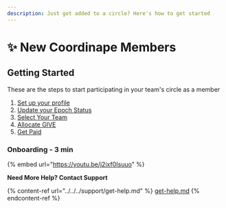 ```yaml
---
description: Just got added to a circle? Here's how to get started
---
```


# ✨ New Coordinape Members

## **Getting Started**&#x20;

These are the steps to start participating in your team's circle as a member

1. [Set up your profile](set-up-your-profile.md)
2. [Update your Epoch Status](record-contributions-and-opt-in-out.md)
3. [Select Your Team](select-your-team-optional.md)
4. [Allocate GIVE](../new-coordinape-admins/allocate-give.md)
5. [Get Paid](get-paid.md)

### Onboarding - 3 min&#x20;

{% embed url="https://youtu.be/j2ixf0Isuuo" %}

**Need More Help? Contact Support**

{% content-ref url="../../../support/get-help.md" %}
[get-help.md](../../../support/get-help.md)
{% endcontent-ref %}
